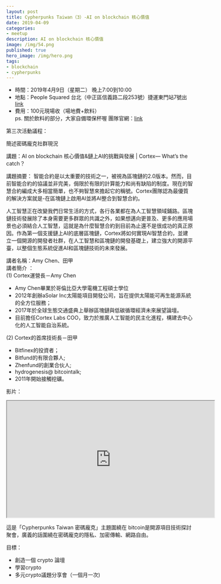 ```yaml
---
layout: post
title: Cypherpunks Taiwan（3）-AI on blockchain 核心價值
date: 2019-04-09
categories:
- meetup
description: AI on blockchain 核心價值
image: /img/54.png
published: true
hero_image: /img/hero.png
tags:
- blockchain
- cypherpunks
---
```


* 時間：2019年4月9日（星期二） 晚上7:00到10:00
* 地點：People Squared 台北（中正區信義路二段253號）捷運東門站7號出[link](https://goo.gl/maps/sfzdVEf6VTJ2)
* 費用：100元現場收（場地費+飲料）   
ps. 關於飲料的部分，大家自備環保杯喔
團隊官網：[link](https://www.cortexlabs.ai/)

第三次活動議程：

簡述密碼龐克社群現況

講題：AI on blockchain 核心價值&鏈上AI的挑戰與發展 | Cortex— What’s the catch？

講題摘要：
智能合約是以太重要的技術之一，被視為區塊鏈的2.0版本。然而，目前智能合約的協議並非完美，侷限於有限的計算能力和尚有缺陷的制度。現在的智慧合約編成大多相當簡單，也不夠智慧來擔起它的稱號。Cortex團隊認為最優質的解決方案就是-在區塊鏈上啟用AI並將AI整合到智慧合約。

人工智慧正在改變我們日常生活的方式，各行各業都在為人工智慧領域鋪路。區塊鏈技術發展除了本身需要更多群眾的共識之外，如果想邁向更普及、更多的應用場景也必須結合人工智慧，這就是為什麼智慧合約到目前為止還不是很成功的真正原因。作為第一個支援鏈上AI的底層區塊鏈，Cortex將如何實現AI智慧合約，並建立一個開源的開發者社群，在人工智慧和區塊鏈的開發基礎上，建立強大的開源平臺，以整個生態系統促進AI和區塊鏈技術的未來發展。

講者名稱：Amy Chen、田甲    
講者簡介 ：    
(1) Cortex運營長－Amy Chen    
* Amy Chen畢業於哥倫比亞大學電機工程碩士學位
* 2012年創辦aSolar Inc太陽能項目開發公司，旨在提供太陽能可再生能源系統的全方位服務；
* 2017年於全球生態交通盛典上舉辦區塊鏈與低碳循環經濟未來展望論壇。
* 目前擔任Cortex Labs COO，致力於推廣人工智能的民主化進程，構建去中心化的人工智能自治系統。

(2) Cortex的首席技術長－田甲    
* Bitfinex的投資者；
* Bitfund的有限合夥人;
* Zhenfund的創業合伙人;
* hydrogenesis@ bitcointalk;
* 2011年開始接觸挖礦。

影片：

<div style="text-align:center">
<iframe style="width:560px; height:315px;" src="https://www.youtube.com/embed/UhqOdAre5mo" styleframeborder="0" allow="accelerometer; autoplay; encrypted-media; gyroscope; picture-in-picture" allowfullscreen></iframe>
</div>

這是「Cypherpunks Taiwan 密碼龐克」主題圍繞在 bitcoin是開源項目技術探討聚會，廣義的話圍繞在密碼龐克的隱私、加密傳輸、網路自由。

目標：
* 創造一個 crypto 論壇
* 學習crypto
* 多元crypto議題分享會（一個月一次)
